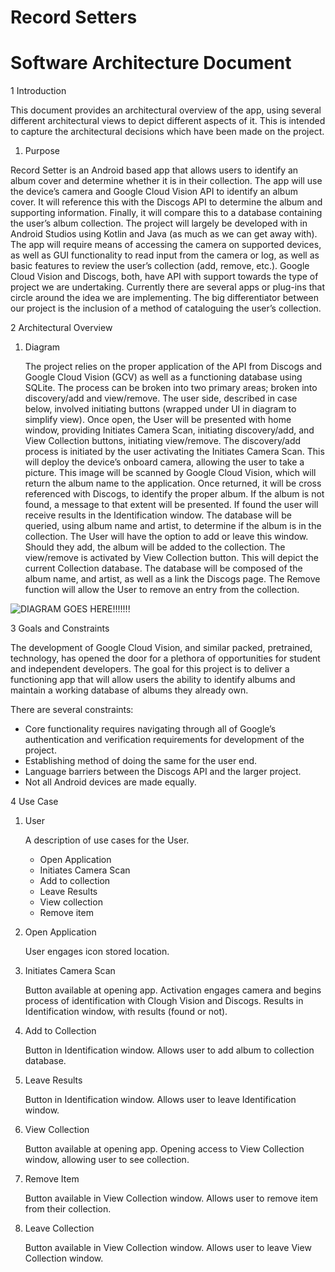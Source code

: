 # Record Setters
#  Software Architecture Document


1 	Introduction
 
This document provides an architectural overview of the app, using several different architectural views to depict different aspects of it.  This is intended to capture the architectural decisions which have been made on the project.
1.	Purpose

Record Setter is an Android based app that allows users to identify an album cover and determine whether it is in their collection.  The app will use the device’s camera and Google Cloud Vision API to identify an album cover.  It will reference this with the Discogs API to determine the album and supporting information.  Finally, it will compare this to a database containing the user’s album collection.
The project will largely be developed with in Android Studios using Kotlin and Java (as much as we can get away with).  The app will require means of accessing the camera on supported devices, as well as GUI functionality to read input from the camera or log, as well as basic features to review the user’s collection (add, remove, etc.). 
Google Cloud Vision and Discogs, both, have API with support towards the type of project we are undertaking.  Currently there are several apps or plug-ins that circle around the idea we are implementing.  The big differentiator between our project is the inclusion of a method of cataloguing the user’s collection.

2	Architectural Overview
1.	Diagram

	The project relies on the proper application of the API from Discogs and Google Cloud Vision (GCV) as well as a functioning database using SQLite. The process can be broken into two primary areas; broken into discovery/add and view/remove.
The user side, described in case below, involved initiating buttons (wrapped under UI in diagram to simplify view).  Once open, the User will be presented with home window, providing Initiates Camera Scan, initiating discovery/add, and View Collection buttons, initiating view/remove.
The discovery/add process is initiated by the user activating the Initiates Camera Scan.  This will deploy the device’s onboard camera, allowing the user to take a picture.  This image will be scanned by Google Cloud Vision, which will return the album name to the application.
Once returned, it will be cross referenced with Discogs, to identify the proper album.  If the album is not found, a message to that extent will be presented.  If found the user will receive results in the Identification window. The database will be queried, using album name and artist, to determine if the album is in the collection. The User will have the option to add or leave this window.  Should they add, the album will be added to the collection.
The view/remove is activated by View Collection button.  This will depict the current Collection database.  The database will be composed of the album name, and artist, as well as a link the Discogs page.  The Remove function will allow the User to remove an entry from the collection.

![DIAGRAM GOES HERE!!!!!!!](LINK)

3	Goals and Constraints

The development of Google Cloud Vision, and similar packed, pretrained, technology, has opened the door for a plethora of opportunities for student and independent developers. The goal for this project is to deliver a functioning app that will allow users the ability to identify albums and maintain a working database of albums they already own. 

There are several constraints:
- Core functionality requires navigating through all of Google’s authentication and verification requirements for development of the project.
- Establishing method of doing the same for the user end.
-	Language barriers between the Discogs API and the larger project.
-	Not all Android devices are made equally.

4	Use Case
1.	User

	A description of use cases for the User.
	-	Open Application
	-	Initiates Camera Scan
	-	Add to collection
	-	Leave Results
	-	View collection
	-	Remove item

2.	Open Application

	User engages icon stored location.


3.	Initiates Camera Scan

	Button available at opening app.  Activation engages camera and begins process of identification with Clough Vision and Discogs.  Results in Identification window, with results (found or not).


4.	Add to Collection

	Button in Identification window. Allows user to add album to collection database.


5. Leave Results

	Button in Identification window.  Allows user to leave Identification window.


6. 	View Collection

	Button available at opening app. Opening access to View Collection window, allowing user to see collection.


7.	Remove Item

	Button available in View Collection window.  Allows user to remove item from their collection.


8.	Leave Collection
	
	Button available in View Collection window.  Allows user to leave View Collection window.










